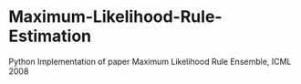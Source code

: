 # Maximum-Likelihood-Rule-Estimation
Python Implementation of paper Maximum Likelihood Rule Ensemble, ICML 2008 
